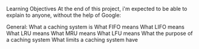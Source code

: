 Learning Objectives
At the end of this project, i'm expected to be able to explain to anyone, without the help of Google:

General:
What a caching system is
What FIFO means
What LIFO means
What LRU means
What MRU means
What LFU means
What the purpose of a caching system
What limits a caching system have
